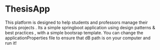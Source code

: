 # ThesisApp
This platform is designed to help students and professors manage their thesis projects .
Its a simple springboot application using design patterns & best practices , with a simple bootsrap template. 
You can change the applicationProperties file to ensure that dB path is on your computer and run it!
